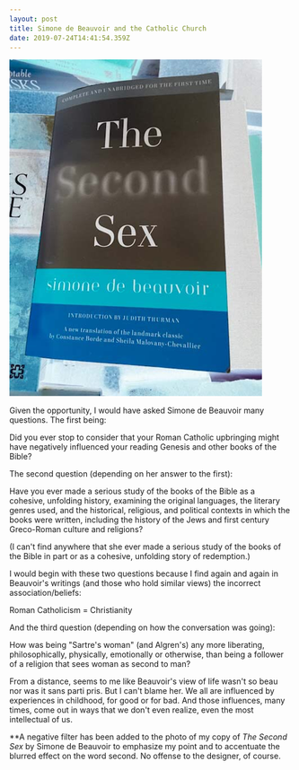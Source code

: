 ```yaml
---
layout: post
title: Simone de Beauvoir and the Catholic Church
date: 2019-07-24T14:41:54.359Z
---
```

![](/assets/uploads/ee8c748a-9add-44af-8852-d8db7bcc2a4d.jpeg)

Given the opportunity, I would have asked Simone de Beauvoir many questions. The first being:

Did you ever stop to consider that your Roman Catholic upbringing might have negatively influenced your reading Genesis and other books of the Bible?

The second question (depending on her answer to the first):

Have you ever made a serious study of the books of the Bible as a cohesive, unfolding history, examining the original languages, the literary genres used, and the historical, religious, and political contexts in which the books were written, including the history of the Jews and first century Greco-Roman culture and religions?

(I can't find anywhere that she ever made a serious study of the books of the Bible in part or as a cohesive, unfolding story of redemption.)

I would begin with these two questions because I find again and again in Beauvoir's writings (and those who hold similar views) the incorrect association/beliefs:

Roman Catholicism = Christianity

And the third question (depending on how the conversation was going):

How was being "Sartre's woman" (and Algren's) any more liberating, philosophically, physically, emotionally or otherwise, than being a follower of a religion that sees woman as second to man?

From a distance, seems to me like Beauvoir's view of life wasn't so beau nor was it sans parti pris. But I can't blame her. We all are influenced by experiences in childhood, for good or for bad. And those influences, many times, come out in ways that we don't even realize, even the most intellectual of us.

\*\*A negative filter has been added to the photo of my copy of _The Second Sex_ by Simone de Beauvoir to emphasize my point and to accentuate the blurred effect on the word second. No offense to the designer, of course.
